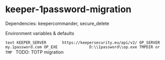 # keeper-1password-migration

Dependencies: keepercommander, secure_delete

Environment variables & defaults

``text
KEEPER_SERVER       https://keepersecurity.eu/api/v2/
OP_SERVER           my.1password.com
OP_EXE              D:\\1password\\op.exe
TMPDIR or TMP
``
TODO: TOTP migration


